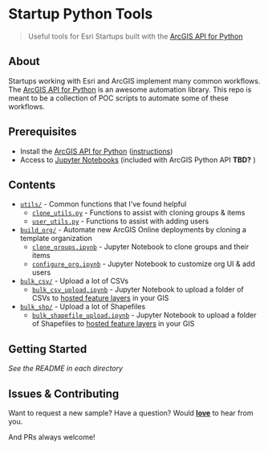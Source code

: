 # Startup Python Tools
> Useful tools for Esri Startups built with the [ArcGIS API for Python](https://developers.arcgis.com/python/)

## About

Startups working with Esri and ArcGIS implement many common workflows. The [ArcGIS API for Python](https://developers.arcgis.com/python/) is an awesome automation library. This repo is meant to be a collection of POC scripts to automate some of these workflows.

## Prerequisites

* Install the [ArcGIS API for Python](https://developers.arcgis.com/python/) ([instructions](https://developers.arcgis.com/python/guide/install-and-set-up/))
* Access to [Jupyter Notebooks](http://jupyter.org/) (included with ArcGIS Python API __TBD?__ )

## Contents

* [`utils/`](/utils) - Common functions that I've found helpful
  * [`clone_utils.py`](/utils/clone_utils.py) - Functions to assist with cloning groups & items
  * [`user_utils.py`](/utils/user_utils.py) - Functions to assist with adding users
* [`build_org/`](/build_org) - Automate new ArcGIS Online deployments by cloning a template organization
  * [`clone_groups.ipynb`](/build_org/clone_groups.ipynb) - Jupyter Notebook to clone groups and their items
  * [`configure_org.ipynb`](/build_org/configure_org.ipynb) - Jupyter Notebook to customize org UI & add users
* [`bulk_csv/`](/bulk_csv) - Upload a lot of CSVs
  * [`bulk_csv_upload.ipynb`](/bulk_csv/bulk_csv_upload.ipynb) - Jupyter Notebook to upload a folder of CSVs to [hosted feature layers](https://doc.arcgis.com/en/arcgis-online/share-maps/hosted-web-layers.htm) in your GIS
* [`bulk_shp/`](/bulk_csv) - Upload a lot of Shapefiles
  * [`bulk_shapefile_upload.ipynb`](/bulk_shp/bulk_shapefile_upload.ipynb) - Jupyter Notebook to upload a folder of Shapefiles to [hosted feature layers](https://doc.arcgis.com/en/arcgis-online/share-maps/hosted-web-layers.htm) in your GIS


## Getting Started

*See the README in each directory*

## Issues & Contributing

Want to request a new sample? Have a question? Would [__love__](https://github.com/mpayson/startup-python-tools/issues) to hear from you.

And PRs always welcome!
